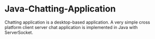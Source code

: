 # Java-Chatting-Application
Chatting application is a desktop-based application. A very simple cross platform client server chat application is implemented in Java with ServerSocket.
